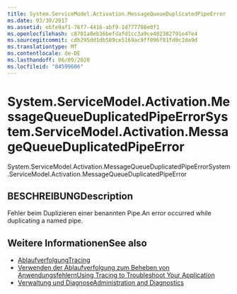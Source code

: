 ```yaml
---
title: System.ServiceModel.Activation.MessageQueueDuplicatedPipeError
ms.date: 03/30/2017
ms.assetid: ebfe9af1-76f7-4416-abf9-1d777708e0f1
ms.openlocfilehash: c8701a8eb36befdafd1cc3a9ce402382791e47e4
ms.sourcegitcommit: cdb295dd1db589ce5169ac9ff096f01fd0c2da9d
ms.translationtype: MT
ms.contentlocale: de-DE
ms.lasthandoff: 06/09/2020
ms.locfileid: "84599606"
---
```

# <a name="systemservicemodelactivationmessagequeueduplicatedpipeerror"></a><span data-ttu-id="ea0e7-102">System.ServiceModel.Activation.MessageQueueDuplicatedPipeError</span><span class="sxs-lookup"><span data-stu-id="ea0e7-102">System.ServiceModel.Activation.MessageQueueDuplicatedPipeError</span></span>
<span data-ttu-id="ea0e7-103">System.ServiceModel.Activation.MessageQueueDuplicatedPipeError</span><span class="sxs-lookup"><span data-stu-id="ea0e7-103">System.ServiceModel.Activation.MessageQueueDuplicatedPipeError</span></span>  
  
## <a name="description"></a><span data-ttu-id="ea0e7-104">BESCHREIBUNG</span><span class="sxs-lookup"><span data-stu-id="ea0e7-104">Description</span></span>  
 <span data-ttu-id="ea0e7-105">Fehler beim Duplizieren einer benannten Pipe.</span><span class="sxs-lookup"><span data-stu-id="ea0e7-105">An error occurred while duplicating a named pipe.</span></span>  
  
## <a name="see-also"></a><span data-ttu-id="ea0e7-106">Weitere Informationen</span><span class="sxs-lookup"><span data-stu-id="ea0e7-106">See also</span></span>

- [<span data-ttu-id="ea0e7-107">Ablaufverfolgung</span><span class="sxs-lookup"><span data-stu-id="ea0e7-107">Tracing</span></span>](index.md)
- [<span data-ttu-id="ea0e7-108">Verwenden der Ablaufverfolgung zum Beheben von Anwendungsfehlern</span><span class="sxs-lookup"><span data-stu-id="ea0e7-108">Using Tracing to Troubleshoot Your Application</span></span>](using-tracing-to-troubleshoot-your-application.md)
- [<span data-ttu-id="ea0e7-109">Verwaltung und Diagnose</span><span class="sxs-lookup"><span data-stu-id="ea0e7-109">Administration and Diagnostics</span></span>](../index.md)
